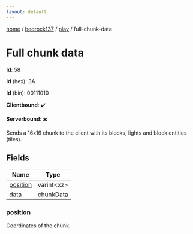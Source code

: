 ```yaml
---
layout: default
---
```


[home](/)  /  [bedrock137](/protocol/bedrock137)  /  [play](/protocol/bedrock137/play)  /  full-chunk-data

# Full chunk data

**Id**: 58

**Id** (hex): 3A

**Id** (bin): 00111010

**Clientbound**: ✔️

**Serverbound**: ✖️

Sends a 16x16 chunk to the client with its blocks, lights and block entities (tiles).

## Fields

Name | Type
---|---
[position](#position) | varint&lt;xz&gt;
data | [chunkData](/protocol/bedrock137/types/chunk-data)

### position

Coordinates of the chunk.

